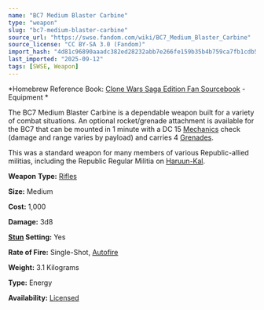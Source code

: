 ```yaml
---
name: "BC7 Medium Blaster Carbine"
type: "weapon"
slug: "bc7-medium-blaster-carbine"
source_url: "https://swse.fandom.com/wiki/BC7_Medium_Blaster_Carbine"
source_license: "CC BY-SA 3.0 (Fandom)"
import_hash: "4d81c96890aaadc382ed28232abb7e266fe159b35b4b759ca7fb1cdb5fee1cc4"
last_imported: "2025-09-12"
tags: [SWSE, Weapon]
---
```

*Homebrew Reference Book: [Clone Wars Saga Edition Fan Sourcebook](https://swse.fandom.com/wiki/Clone_Wars_Saga_Edition_Fan_Sourcebook) - Equipment *

The BC7 Medium Blaster Carbine is a dependable weapon built for a variety of combat situations. An optional rocket/grenade attachment is available for the BC7 that can be mounted in 1 minute with a DC 15 [Mechanics](https://swse.fandom.com/wiki/Mechanics) check (damage and range varies by payload) and carries 4 [Grenades](https://swse.fandom.com/wiki/Grenades).

This was a standard weapon for many members of various Republic-allied militias, including the Republic Regular Militia on [Haruun-Kal](https://swse.fandom.com/wiki/Haruun-Kal).

**Weapon** **Type:** [Rifles](https://swse.fandom.com/wiki/Rifles)

**Size:** Medium

**Cost:** 1,000

**Damage:** 3d8

**[Stun](https://swse.fandom.com/wiki/Stun) Setting:** Yes

**Rate of Fire:** Single-Shot, [Autofire](https://swse.fandom.com/wiki/Autofire)

**Weight:** 3.1 Kilograms

**Type:** Energy

**Availability:** [Licensed](https://swse.fandom.com/wiki/Licensed)